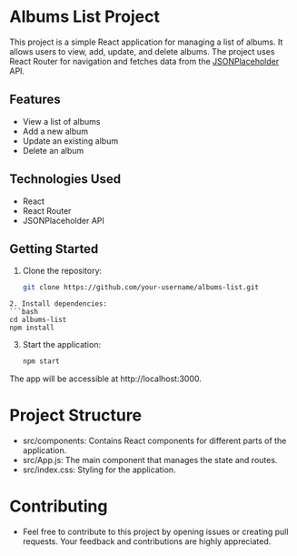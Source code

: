 # Albums List Project

This project is a simple React application for managing a list of albums. It allows users to view, add, update, and delete albums. The project uses React Router for navigation and fetches data from the [JSONPlaceholder](https://jsonplaceholder.typicode.com/) API.

## Features

- View a list of albums
- Add a new album
- Update an existing album
- Delete an album

## Technologies Used

- React
- React Router
- JSONPlaceholder API

## Getting Started

1. Clone the repository:

   ```bash
   git clone https://github.com/your-username/albums-list.git
  ```
2. Install dependencies:
  ```bash
  cd albums-list
  npm install
  ```
3. Start the application:
   ```bash
   npm start
   ```
The app will be accessible at http://localhost:3000.

# Project Structure
- src/components: Contains React components for different parts of the application.
- src/App.js: The main component that manages the state and routes.
- src/index.css: Styling for the application.

 # Contributing
- Feel free to contribute to this project by opening issues or creating pull requests. Your feedback and contributions are highly appreciated.
